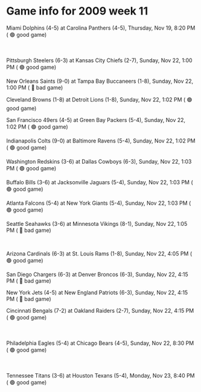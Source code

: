 # Game info for 2009 week 11

Miami Dolphins (4-5) at Carolina Panthers (4-5), Thursday, Nov 19, 8:20 PM (	:green_circle: good game)


<br/>

Pittsburgh Steelers (6-3) at Kansas City Chiefs (2-7), Sunday, Nov 22, 1:00 PM (	:green_circle: good game)

New Orleans Saints (9-0) at Tampa Bay Buccaneers (1-8), Sunday, Nov 22, 1:00 PM (	:red_circle: bad game)

Cleveland Browns (1-8) at Detroit Lions (1-8), Sunday, Nov 22, 1:02 PM (	:green_circle: good game)

San Francisco 49ers (4-5) at Green Bay Packers (5-4), Sunday, Nov 22, 1:02 PM (	:green_circle: good game)

Indianapolis Colts (9-0) at Baltimore Ravens (5-4), Sunday, Nov 22, 1:02 PM (	:green_circle: good game)

Washington Redskins (3-6) at Dallas Cowboys (6-3), Sunday, Nov 22, 1:03 PM (	:green_circle: good game)

Buffalo Bills (3-6) at Jacksonville Jaguars (5-4), Sunday, Nov 22, 1:03 PM (	:green_circle: good game)

Atlanta Falcons (5-4) at New York Giants (5-4), Sunday, Nov 22, 1:03 PM (	:green_circle: good game)

Seattle Seahawks (3-6) at Minnesota Vikings (8-1), Sunday, Nov 22, 1:05 PM (	:red_circle: bad game)


<br/>

Arizona Cardinals (6-3) at St. Louis Rams (1-8), Sunday, Nov 22, 4:05 PM (	:green_circle: good game)

San Diego Chargers (6-3) at Denver Broncos (6-3), Sunday, Nov 22, 4:15 PM (	:red_circle: bad game)

New York Jets (4-5) at New England Patriots (6-3), Sunday, Nov 22, 4:15 PM (	:red_circle: bad game)

Cincinnati Bengals (7-2) at Oakland Raiders (2-7), Sunday, Nov 22, 4:15 PM (	:green_circle: good game)


<br/>

Philadelphia Eagles (5-4) at Chicago Bears (4-5), Sunday, Nov 22, 8:30 PM (	:green_circle: good game)


<br/>

Tennessee Titans (3-6) at Houston Texans (5-4), Monday, Nov 23, 8:40 PM (	:green_circle: good game)

